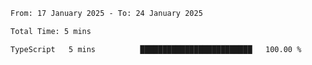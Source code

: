 <!--START_SECTION:waka-->

```txt
From: 17 January 2025 - To: 24 January 2025

Total Time: 5 mins

TypeScript   5 mins          █████████████████████████   100.00 %
```

<!--END_SECTION:waka-->